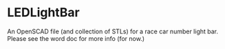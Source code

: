 # LEDLightBar

An OpenSCAD file (and collection of STLs) for a race car number light bar. Please see the word doc for more info (for now.)
